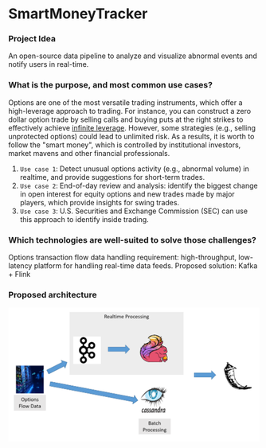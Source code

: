 # SmartMoneyTracker

### Project Idea 
An open-source data pipeline to analyze and visualize abnormal events and notify users in real-time.

### What is the purpose, and most common use cases?
Options are one of the most versatile trading instruments, which offer a high-leverage approach to trading. For instance, you can construct a zero dollar option trade by selling calls and buying puts at the right strikes to effectively achieve [infinite leverage]. However, some strategies (e.g., selling unprotected options) could lead to unlimited risk. As a results, it is worth to follow the "smart money", which is controlled by institutional investors, market mavens and other financial professionals. 
 1. `Use case 1`: Detect unusual options activity (e.g., abnormal volume) in realtime, and provide suggestions for short-term trades.
 2. `Use case 2`: End-of-day review and analysis: identify the biggest change in open interest for equity options and new trades made by major players, which provide insights for swing trades.
 3. `Use case 3`: U.S. Securities and Exchange Commission (SEC) can use this approach to identify inside trading.

### Which technologies are well-suited to solve those challenges? 
Options transaction flow data handling requirement: high-throughput, low-latency platform for handling real-time data feeds.
Proposed solution: Kafka + Flink

### Proposed architecture
![alt text](image/flow_chart.png "Proposed architecture")


[infinite leverage]: <https://www.quora.com/How-much-leverage-can-I-expect-from-an-options-trade>
